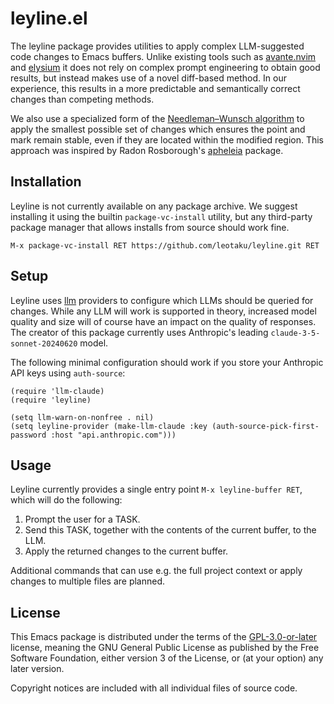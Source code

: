 # leyline.el

The leyline package provides utilities to apply complex LLM-suggested code changes to Emacs buffers.
Unlike existing tools such as [avante.nvim](https://github.com/yetone/avante.nvim) and [elysium](https://github.com/lanceberge/elysium/) it does not rely on complex prompt engineering to obtain good results, but instead makes use of a novel diff-based method.
In our experience, this results in a more predictable and semantically correct changes than competing methods.

We also use a specialized form of the [Needleman–Wunsch algorithm](https://en.wikipedia.org/wiki/Needleman–Wunsch_algorithm) to apply the smallest possible set of changes which ensures the point and mark remain stable, even if they are located within the modified region.
This approach was inspired by Radon Rosborough's [apheleia](https://github.com/radian-software/apheleia) package.

## Installation

Leyline is not currently available on any package archive.
We suggest installing it using the builtin `package-vc-install` utility, but any third-party package manager that allows installs from source should work fine.

`M-x package-vc-install RET https://github.com/leotaku/leyline.git RET`

## Setup

Leyline uses [llm](https://github.com/ahyatt/llm) providers to configure which LLMs should be queried for changes.
While any LLM will work is supported in theory, increased model quality and size will of course have an impact on the quality of responses.
The creator of this package currently uses Anthropic's leading `claude-3-5-sonnet-20240620` model.

The following minimal configuration should work if you store your Anthropic API keys using `auth-source`:

``` emacs-lisp
(require 'llm-claude)
(require 'leyline)

(setq llm-warn-on-nonfree . nil)
(setq leyline-provider (make-llm-claude :key (auth-source-pick-first-password :host "api.anthropic.com")))
```

## Usage

Leyline currently provides a single entry point `M-x leyline-buffer RET`, which will do the following:

1. Prompt the user for a TASK.
2. Send this TASK, together with the contents of the current buffer, to the LLM.
3. Apply the returned changes to the current buffer.

Additional commands that can use e.g. the full project context or apply changes to multiple files are planned.

## License

This Emacs package is distributed under the terms of the [GPL-3.0-or-later](LICENSE) license, meaning the GNU General Public License as published by the Free Software Foundation, either version 3 of the License, or (at your option) any later version.

Copyright notices are included with all individual files of source code.
